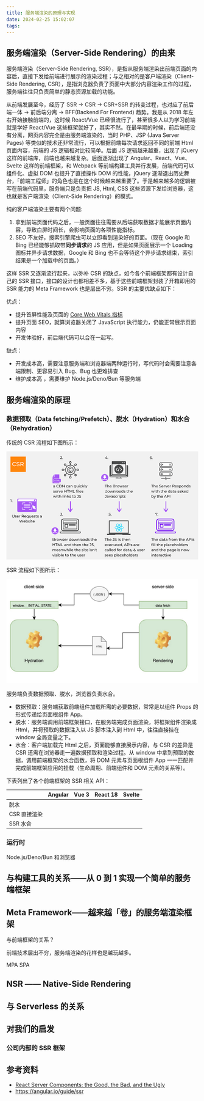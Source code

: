 ```yaml
---
title: 服务端渲染的原理与实现
date: 2024-02-25 15:02:07
tags:
---
```


<!-- more -->

## 服务端渲染（Server-Side Rendering）的由来

服务端渲染（Server-Side Rendering, SSR），是指从服务端渲染出前端页面的内容后，直接下发给前端进行展示的渲染过程；与之相对的是客户端渲染（Client-Side Rendering, CSR），是指浏览器负责了页面中大部分内容渲染工作的过程，服务端往往只负责简单的静态资源加载的功能。

从前端发展至今，经历了 SSR -> CSR -> CSR+SSR 的转变过程，也对应了前后端一体 -> 前后端分离 -> BFF(Backend For Frontend) 趋势。我是从 2018 年左右开始接触前端的，这时候 React/Vue 已经很流行了，甚至很多人以为学习前端就是学好 React/Vue 这些框架就好了，其实不然。在最早期的时候，前后端还没有分离，网页内容完全是由服务端渲染的，当时 PHP、JSP (Java Server Pages) 等类似的技术还非常流行，可以根据前端每次请求返回不同的前端 Html 页面内容，前端的 JS 逻辑相对比较简单。后面 JS 逻辑越来越重，出现了 jQuery 这样的前端库，前端也越来越复杂。后面逐渐出现了 Angular、React、Vue、Svelte 这样的前端框架，和 Webpack 等前端构建工具并行发展，前端代码可以组件化、虚拟 DOM 也提升了直接操作 DOM 的性能，jQuery 逐渐退出历史舞台，「前端工程师」的角色也是在这个时候越来越重要了。于是越来越多的逻辑被写在前端代码里，服务端只是负责把 JS, Html, CSS 这些资源下发给浏览器，这也就是客户端渲染（Client-Side Rendering）的模式。

纯的客户端渲染主要有两个问题:

1. 拿到前端页面代码之后，一般页面往往需要从后端获取数据才能展示页面内容，导致白屏时间长，会影响页面的各项性能指标。
2. SEO 不友好，搜索引擎爬虫可以立即看到渲染好的页面。（现在 Google 和 Bing 已经能够抓取带**同步请求**的 JS 应用，但是如果页面展示一个 Loading 图标并异步请求数据，Google 和 Bing 也不会等待这个异步请求结束，索引结果是一个加载中的页面。）

这样 SSR 又逐渐流行起来，以弥补 CSR 的缺点，如今各个前端框架都有设计自己的 SSR 接口，接口的设计也都相差不多，基于这些前端框架封装了开箱即用的 SSR 能力的 Meta Framework 也是层出不穷。SSR 的主要优缺点如下：

优点：

- 提升首屏性能及页面的 [Core Web Vitals 指标](https://web.dev/explore/learn-core-web-vitals?hl=zh-cn)
- 提升页面 SEO，就算浏览器关闭了 JavaScript 执行能力，仍能正常展示页面内容
- 开发体验好，前后端代码可以合在一起写。

缺点：

- 开发成本高，需要注意服务端和浏览器端两种运行时，写代码时会需要注意各端限制、更容易引入 Bug、Bug 也更难排查
- 维护成本高 ，需要维护 Node.js/Deno/Bun 等服务端

## 服务端渲染的原理

### 数据预取（Data fetching/Prefetch）、脱水（Hydration）和水合（Rehydration）

传统的 CSR 流程如下图所示：

![20240225164141](https://raw.githubusercontent.com/upupming/paste/master/picgo/20240225164141.png)

SSR 流程如下图所示：

![20240225165101](https://raw.githubusercontent.com/upupming/paste/master/picgo/20240225165101.png)

服务端负责数据预取、脱水，浏览器负责水合。

- 数据预取：服务端获取前端组件加载所需的必要数据，常常是以组件 Props 的形式传递给页面根组件 App。
- 脱水：服务端调用前端框架接口，在服务端完成页面渲染，将框架组件渲染成 Html，并将预取的数据注入以 JS 脚本注入到 Html 中，往往直接挂在 window 全局变量之下。
- 水合：客户端加载完 Html 之后，页面能够直接展示内容，与 CSR 的差异是 CSR 还需在浏览器走一遍数据预取和渲染过程。从 window 中拿到预取的数据，调用前端框架的水合函数，将 DOM 元素与页面根组件 App 一一匹配并完成前端框架应用的挂载（生命周期、前端组件和 DOM 元素的关系等）。

下表列出了各个前端框架的 SSR 相关 API：

|              | Angular | Vue 3 | React 18 | Svelte |
| ------------ | ------- | ----- | -------- | ------ |
| 脱水         |         |       |          |
| CSR 直接渲染 |         |       |          |
| SSR 水合     |         |       |          |

### 运行时

Node.js/Deno/Bun 和浏览器

## 与构建工具的关系——从 0 到 1 实现一个简单的服务端框架

## Meta Framework——越来越「卷」的服务端渲染框架

与前端框架的关系？

前端技术层出不穷，服务端渲染的花样也是越玩越多。

MPA SPA

## NSR —— Native-Side Rendering

## 与 Serverless 的关系

## 对我们的启发

### 公司内部的 SSR 框架

## 参考资料

- [React Server Components: the Good, the Bad, and the Ugly](https://www.mayank.co/blog/react-server-components/)
- https://angular.io/guide/ssr
